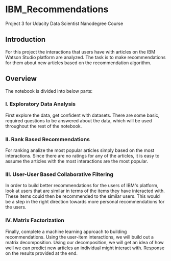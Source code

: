 # IBM_Recommendations
Project 3 for Udacity Data Scientist Nanodegree Course 

## Introduction
For this project the interactions that users have with articles on the IBM Watson Studio platform are analyzed. The task is to make recommendations for them about new articles based on the recommendation algorithm.

## Overview 

The notebook is divided into below parts:

### I. Exploratory Data Analysis

First explore the data, get confident with datasets. There are some basic, required questions to be answered about the data, which will be used throughout the rest of the notebook.

### II. Rank Based Recommendations

For ranking analize the most popular articles simply based on the most interactions. 
Since there are no ratings for any of the articles, it is easy to assume the articles with the most interactions are the most popular. 

### III. User-User Based Collaborative Filtering

In order to build better recommendations for the users of IBM's platform, look at users that are similar in terms of the items they have interacted with. 
These items could then be recommended to the similar users. This would be a step in the right direction towards more personal recommendations for the users.

### IV. Matrix Factorization

Finally, complete a machine learning approach to building recommendations. Using the user-item interactions, we will build out a matrix decomposition. 
Using our decomposition, we will get an idea of how well we can predict new articles an individual might interact with.
Response on the results provided at the end.

